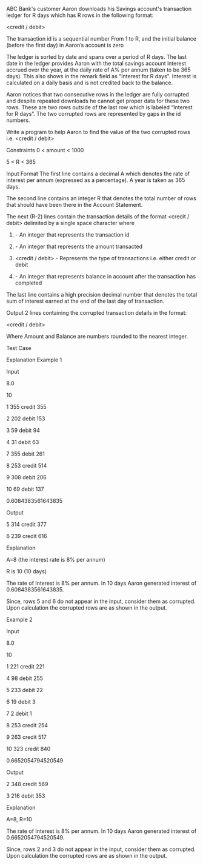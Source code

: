 ABC Bank's customer Aaron downloads his Savings account's transaction ledger for R days which has R rows in the following format: 

<TxnID> <amount> <credit / debit> <balance> 

The transaction id is a sequential number From 1 to R, and the initial balance (before the first day) in Aaron’s account is zero

The ledger is sorted by date and spans over a period of R days. The last date in the ledger provides Aaron with the total savings account interest accrued over the year, at the daily rate of A% per annum (taken to be 365 days). This also shows in the remark field as "Interest for R days". Interest is calculated on a daily basis and is not credited back to the balance.

Aaron notices that two consecutive rows in the ledger are fully corrupted and despite repeated downloads he cannot get proper data for these two rows. These are two rows outside of the last row which is labeled “Interest for R days”. The two corrupted rows are represented by gaps in the id numbers.

Write a program to help Aaron to find the value of the two corrupted rows i.e. <TxnID> <amount> <credit / debit> <balance> 

Constraints
0 < amount < 1000

5 < R < 365

Input Format
The first line contains a decimal A which denotes the rate of interest per annum (expressed as a percentage). A year is taken as 365 days.

The second line contains an integer R that denotes the total number of rows that should have been there in the Account Statement.

The next (R-2) lines contain the transaction details of the format <TxnID> <amount> <credit / debit> <balance> delimited by a single space character where

1. <TxnID> - An integer that represents the transaction id

2. <amount> - An integer that represents the amount transacted

3. <credit / debit> - Represents the type of transactions i.e. either credit or debit

4. <balance> - An integer that represents balance in account after the transaction has completed

The last line contains a high precision decimal number that denotes the total sum of interest earned at the end of the last day of transaction.

Output
2 lines containing the corrupted transaction details in the format:

<TxnID> <amount> <credit / debit> <balance> 

Where Amount and Balance are numbers rounded to the nearest integer.

Test Case

Explanation
Example 1

Input

8.0

10

1 355 credit 355

2 202 debit 153

3 59 debit 94

4 31 debit 63

7 355 debit 261

8 253 credit 514

9 308 debit 206

10 69 debit 137

0.6084383561643835

Output

5 314 credit 377

6 239 credit 616

Explanation

A=8 (the interest rate is 8% per annum)

R is 10 (10 days)

The rate of Interest is 8% per annum. In 10 days Aaron generated interest of 0.6084383561643835.

Since, rows 5 and 6 do not appear in the input, consider them as corrupted. Upon calculation the corrupted rows are as shown in the output.

Example 2

Input

8.0

10

1 221 credit 221

4 98 debit 255

5 233 debit 22

6 19 debit 3

7 2 debit 1

8 253 credit 254

9 263 credit 517

10 323 credit 840

0.6652054794520549

Output

2 348 credit 569

3 216 debit 353

Explanation

A=8, R=10

The rate of Interest is 8% per annum. In 10 days Aaron generated interest of 0.6652054794520549.

Since, rows 2 and 3 do not appear in the input, consider them as corrupted. Upon calculation the corrupted rows are as shown in the output.